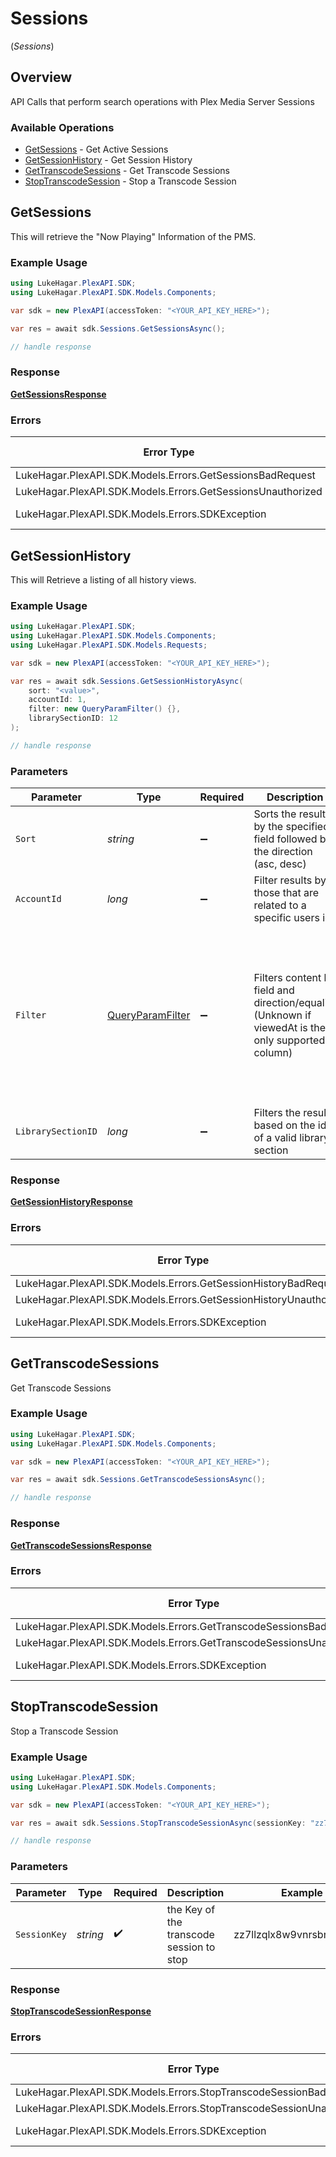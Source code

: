 # Sessions
(*Sessions*)

## Overview

API Calls that perform search operations with Plex Media Server Sessions


### Available Operations

* [GetSessions](#getsessions) - Get Active Sessions
* [GetSessionHistory](#getsessionhistory) - Get Session History
* [GetTranscodeSessions](#gettranscodesessions) - Get Transcode Sessions
* [StopTranscodeSession](#stoptranscodesession) - Stop a Transcode Session

## GetSessions

This will retrieve the "Now Playing" Information of the PMS.

### Example Usage

```csharp
using LukeHagar.PlexAPI.SDK;
using LukeHagar.PlexAPI.SDK.Models.Components;

var sdk = new PlexAPI(accessToken: "<YOUR_API_KEY_HERE>");

var res = await sdk.Sessions.GetSessionsAsync();

// handle response
```

### Response

**[GetSessionsResponse](../../Models/Requests/GetSessionsResponse.md)**

### Errors

| Error Type                                                  | Status Code                                                 | Content Type                                                |
| ----------------------------------------------------------- | ----------------------------------------------------------- | ----------------------------------------------------------- |
| LukeHagar.PlexAPI.SDK.Models.Errors.GetSessionsBadRequest   | 400                                                         | application/json                                            |
| LukeHagar.PlexAPI.SDK.Models.Errors.GetSessionsUnauthorized | 401                                                         | application/json                                            |
| LukeHagar.PlexAPI.SDK.Models.Errors.SDKException            | 4XX, 5XX                                                    | \*/\*                                                       |

## GetSessionHistory

This will Retrieve a listing of all history views.

### Example Usage

```csharp
using LukeHagar.PlexAPI.SDK;
using LukeHagar.PlexAPI.SDK.Models.Components;
using LukeHagar.PlexAPI.SDK.Models.Requests;

var sdk = new PlexAPI(accessToken: "<YOUR_API_KEY_HERE>");

var res = await sdk.Sessions.GetSessionHistoryAsync(
    sort: "<value>",
    accountId: 1,
    filter: new QueryParamFilter() {},
    librarySectionID: 12
);

// handle response
```

### Parameters

| Parameter                                                                                                                                                                                     | Type                                                                                                                                                                                          | Required                                                                                                                                                                                      | Description                                                                                                                                                                                   | Example                                                                                                                                                                                       |
| --------------------------------------------------------------------------------------------------------------------------------------------------------------------------------------------- | --------------------------------------------------------------------------------------------------------------------------------------------------------------------------------------------- | --------------------------------------------------------------------------------------------------------------------------------------------------------------------------------------------- | --------------------------------------------------------------------------------------------------------------------------------------------------------------------------------------------- | --------------------------------------------------------------------------------------------------------------------------------------------------------------------------------------------- |
| `Sort`                                                                                                                                                                                        | *string*                                                                                                                                                                                      | :heavy_minus_sign:                                                                                                                                                                            | Sorts the results by the specified field followed by the direction (asc, desc)<br/>                                                                                                           |                                                                                                                                                                                               |
| `AccountId`                                                                                                                                                                                   | *long*                                                                                                                                                                                        | :heavy_minus_sign:                                                                                                                                                                            | Filter results by those that are related to a specific users id<br/>                                                                                                                          | 1                                                                                                                                                                                             |
| `Filter`                                                                                                                                                                                      | [QueryParamFilter](../../Models/Requests/QueryParamFilter.md)                                                                                                                                 | :heavy_minus_sign:                                                                                                                                                                            | Filters content by field and direction/equality<br/>(Unknown if viewedAt is the only supported column)<br/>                                                                                   | {<br/>"viewed-at-greater-than": {<br/>"value": "viewedAt\u003e"<br/>},<br/>"viewed-at-greater-than-or-equal-to": {<br/>"value": "viewedAt\u003e=\u003e"<br/>},<br/>"viewed-at-less-than": {<br/>"value": "viewedAt\u003c"<br/>}<br/>} |
| `LibrarySectionID`                                                                                                                                                                            | *long*                                                                                                                                                                                        | :heavy_minus_sign:                                                                                                                                                                            | Filters the results based on the id of a valid library section<br/>                                                                                                                           | 12                                                                                                                                                                                            |

### Response

**[GetSessionHistoryResponse](../../Models/Requests/GetSessionHistoryResponse.md)**

### Errors

| Error Type                                                        | Status Code                                                       | Content Type                                                      |
| ----------------------------------------------------------------- | ----------------------------------------------------------------- | ----------------------------------------------------------------- |
| LukeHagar.PlexAPI.SDK.Models.Errors.GetSessionHistoryBadRequest   | 400                                                               | application/json                                                  |
| LukeHagar.PlexAPI.SDK.Models.Errors.GetSessionHistoryUnauthorized | 401                                                               | application/json                                                  |
| LukeHagar.PlexAPI.SDK.Models.Errors.SDKException                  | 4XX, 5XX                                                          | \*/\*                                                             |

## GetTranscodeSessions

Get Transcode Sessions

### Example Usage

```csharp
using LukeHagar.PlexAPI.SDK;
using LukeHagar.PlexAPI.SDK.Models.Components;

var sdk = new PlexAPI(accessToken: "<YOUR_API_KEY_HERE>");

var res = await sdk.Sessions.GetTranscodeSessionsAsync();

// handle response
```

### Response

**[GetTranscodeSessionsResponse](../../Models/Requests/GetTranscodeSessionsResponse.md)**

### Errors

| Error Type                                                           | Status Code                                                          | Content Type                                                         |
| -------------------------------------------------------------------- | -------------------------------------------------------------------- | -------------------------------------------------------------------- |
| LukeHagar.PlexAPI.SDK.Models.Errors.GetTranscodeSessionsBadRequest   | 400                                                                  | application/json                                                     |
| LukeHagar.PlexAPI.SDK.Models.Errors.GetTranscodeSessionsUnauthorized | 401                                                                  | application/json                                                     |
| LukeHagar.PlexAPI.SDK.Models.Errors.SDKException                     | 4XX, 5XX                                                             | \*/\*                                                                |

## StopTranscodeSession

Stop a Transcode Session

### Example Usage

```csharp
using LukeHagar.PlexAPI.SDK;
using LukeHagar.PlexAPI.SDK.Models.Components;

var sdk = new PlexAPI(accessToken: "<YOUR_API_KEY_HERE>");

var res = await sdk.Sessions.StopTranscodeSessionAsync(sessionKey: "zz7llzqlx8w9vnrsbnwhbmep");

// handle response
```

### Parameters

| Parameter                                | Type                                     | Required                                 | Description                              | Example                                  |
| ---------------------------------------- | ---------------------------------------- | ---------------------------------------- | ---------------------------------------- | ---------------------------------------- |
| `SessionKey`                             | *string*                                 | :heavy_check_mark:                       | the Key of the transcode session to stop | zz7llzqlx8w9vnrsbnwhbmep                 |

### Response

**[StopTranscodeSessionResponse](../../Models/Requests/StopTranscodeSessionResponse.md)**

### Errors

| Error Type                                                           | Status Code                                                          | Content Type                                                         |
| -------------------------------------------------------------------- | -------------------------------------------------------------------- | -------------------------------------------------------------------- |
| LukeHagar.PlexAPI.SDK.Models.Errors.StopTranscodeSessionBadRequest   | 400                                                                  | application/json                                                     |
| LukeHagar.PlexAPI.SDK.Models.Errors.StopTranscodeSessionUnauthorized | 401                                                                  | application/json                                                     |
| LukeHagar.PlexAPI.SDK.Models.Errors.SDKException                     | 4XX, 5XX                                                             | \*/\*                                                                |